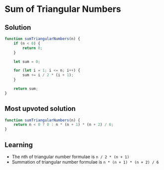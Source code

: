 # Sum of Triangular Numbers

## Solution

```javascript
function sumTriangularNumbers(n) {
    if (n < 0) {
        return 0;
    }

    let sum = 0;

    for (let i = 1; i <= n; i++) {
        sum += i / 2 * (i + 1);
    }

    return sum;
}
```

## Most upvoted solution

```javascript
function sumTriangularNumbers(n) {
    return n < 0 ? 0 : n * (n + 1) * (n + 2) / 6;
}
```

## Learning

* The nth of triangular number formulae is `n / 2 * (n + 1)`
* Summation of triangular number formulae is `n * (n + 1) * (n + 2) / 6`
